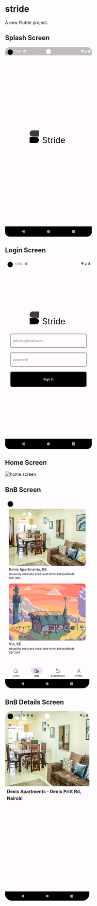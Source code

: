 # stride

A new Flutter project.

## Splash Screen
<img alt="splash screen" height="620" src="./screenshots/splash_screen.png"/>

## Login Screen
<img alt="login screen" height="620" src="./screenshots/login_screen.png"/>

## Home Screen
<img alt="home screen" height="620" src="./screenshots/home_screen.png"/>

## BnB Screen
<img alt="splash screen" height="620" src="./screenshots/bnb_screen.png"/>

## BnB Details Screen
<img alt="splash screen" height="620" src="./screenshots/bnb_details.png"/>